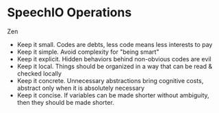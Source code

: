 # SpeechIO Operations

Zen
* Keep it small. Codes are debts, less code means less interests to pay
* Keep it simple. Avoid complexity for "being smart"
* Keep it explicit. Hidden behaviors behind non-obvious codes are evil
* Keep it local. Things should be organized in a way that can be read & checked locally
* Keep it concrete. Unnecessary abstractions bring cognitive costs, abstract only when it is absolutely necessary
* Keep it concise. If variables can be made shorter without ambiguity, then they should be made shorter.
